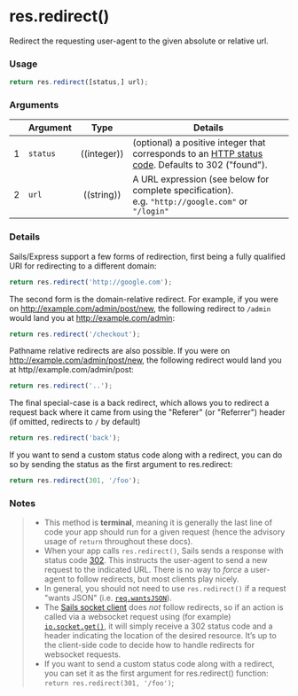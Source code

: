 # res.redirect()

Redirect the requesting user-agent to the given absolute or relative url.


### Usage
```js
return res.redirect([status,] url);
```

### Arguments

|   | Argument       | Type        | Details |
|---|----------------|:-----------:|---------|
| 1 | `status`       | ((integer)) |  (optional) a positive integer that corresponds to an [HTTP status code](http://www.w3.org/Protocols/rfc2616/rfc2616-sec10.html).  Defaults to 302 ("found").|
| 2 | `url`          | ((string))  | A URL expression (see below for complete specification).<br/> e.g. `"http://google.com"` or `"/login"`



### Details

Sails/Express support a few forms of redirection, first being a fully qualified URI for redirecting to a different domain:

```javascript
return res.redirect('http://google.com');
```

The second form is the domain-relative redirect.  For example, if you were on http://example.com/admin/post/new, the following redirect to `/admin` would land you at http://example.com/admin:

```javascript
return res.redirect('/checkout');
```

Pathname relative redirects are also possible. If you were on http://example.com/admin/post/new, the following redirect would land you at http//example.com/admin/post:

```javascript
return res.redirect('..');
```
The final special-case is a back redirect, which allows you to redirect a request back where it came from using the "Referer" (or "Referrer") header (if omitted, redirects to `/` by default)

```javascript
return res.redirect('back');
```

If you want to send a custom status code along with a redirect, you can do so by sending the status as the first argument to res.redirect:
```javascript
return res.redirect(301, '/foo');
```


### Notes
> + This method is **terminal**, meaning it is generally the last line of code your app should run for a given request (hence the advisory usage of `return` throughout these docs).
> + When your app calls `res.redirect()`, Sails sends a response with status code [302](http://en.wikipedia.org/wiki/List_of_HTTP_status_codes#3xx_Redirection).  This instructs the user-agent to send a new request to the indicated URL.  There is no way to _force_ a user-agent to follow redirects, but most clients play nicely.
> + In general, you should not need to use `res.redirect()` if a request "wants JSON" (i.e. [`req.wantsJSON`](http://sailsjs.com/documentation/reference/req/req.wantsJSON.html)).
> + The [Sails socket client](http://sailsjs.com/documentation/reference/web-sockets/socket-client) does _not_ follow redirects, so if an action is called via a websocket request using (for example) [`io.socket.get()`](http://sailsjs.com/documentation/reference/web-sockets/socket-client/io-socket-get), it will simply receive a 302 status code and a header indicating the location of the desired resource.  It&rsquo;s up to the client-side code to decide how to handle redirects for websocket requests.
> + If you want to send a custom status code along with a redirect, you can set it as the first argument for res.redirect() function: `return res.redirect(301, '/foo')`;








<docmeta name="displayName" value="res.redirect()">
<docmeta name="pageType" value="method">

